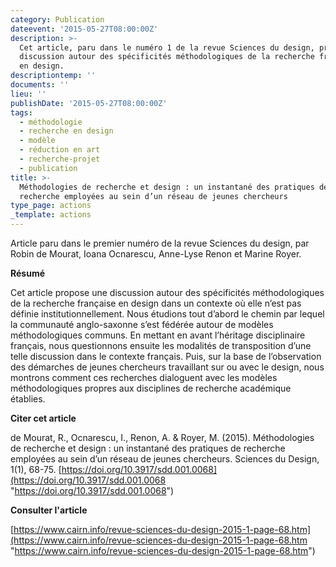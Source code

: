 ```yaml
---
category: Publication
dateevent: '2015-05-27T08:00:00Z'
description: >-
  Cet article, paru dans le numéro 1 de la revue Sciences du design, propose une
  discussion autour des spécificités méthodologiques de la recherche française
  en design.
descriptiontemp: ''
documents: ''
lieu: ''
publishDate: '2015-05-27T08:00:00Z'
tags:
  - méthodologie
  - recherche en design
  - modèle
  - réduction en art
  - recherche-projet
  - publication
title: >-
  Méthodologies de recherche et design : un instantané des pratiques de
  recherche employées au sein d’un réseau de jeunes chercheurs
type_page: actions
_template: actions
---
```


Article paru dans le premier numéro de la revue Sciences du design, par Robin de Mourat, Ioana Ocnarescu, Anne-Lyse Renon et Marine Royer.

**Résumé**

Cet article propose une discussion autour des spécificités méthodologiques de la recherche française en design dans un contexte où elle n’est pas définie institutionnellement. Nous étudions tout d’abord le chemin par lequel la communauté anglo-saxonne s’est fédérée autour de modèles méthodologiques communs. En mettant en avant l’héritage disciplinaire français, nous questionnons ensuite les modalités de transposition d’une telle discussion dans le contexte français. Puis, sur la base de l’observation des démarches de jeunes chercheurs travaillant sur ou avec le design, nous montrons comment ces recherches dialoguent avec les modèles méthodologiques propres aux disciplines de recherche académique établies.

**Citer cet article**

de Mourat, R., Ocnarescu, I., Renon, A. & Royer, M. (2015). Méthodologies de recherche et design : un instantané des pratiques de recherche employées au sein d’un réseau de jeunes chercheurs. Sciences du Design, 1(1), 68-75. [https://doi.org/10.3917/sdd.001.0068](https://doi.org/10.3917/sdd.001.0068 "https://doi.org/10.3917/sdd.001.0068")

**Consulter l'article**

[https://www.cairn.info/revue-sciences-du-design-2015-1-page-68.htm](https://www.cairn.info/revue-sciences-du-design-2015-1-page-68.htm "https://www.cairn.info/revue-sciences-du-design-2015-1-page-68.htm")
